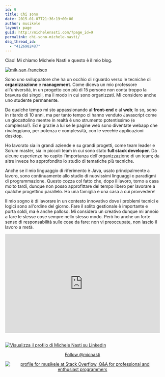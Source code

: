 ```yaml
---
id: 9
title: Chi sono
date: 2015-01-07T21:36:19+00:00
author: musikele
layout: page
guid: http://michelenasti.com/?page_id=9
permalink: chi-sono-michele-nasti/
dsq_thread_id:
  - "4126982487"
---
```

Ciao! Mi chiamo Michele Nasti e questo è il mio blog. 

[<img class="aligncenter wp-image-10 size-large" src="https://i1.wp.com/michelenasti.com/wp-content/uploads/2015/01/mik-san-francisco-1024x676.jpeg?fit=640%2C423" alt="mik-san-francisco" srcset="https://i0.wp.com/michelenasti.com/wp-content/uploads/2015/01/mik-san-francisco.jpeg?resize=1024%2C676 1024w, https://i0.wp.com/michelenasti.com/wp-content/uploads/2015/01/mik-san-francisco.jpeg?resize=300%2C198 300w" sizes="(max-width: 640px) 100vw, 640px" data-recalc-dims="1" />](https://i0.wp.com/michelenasti.com/wp-content/uploads/2015/01/mik-san-francisco.jpeg)

Sono uno sviluppatore che ha un occhio di riguardo verso le tecniche di **organizzazione** e **management**. Come diceva un mio professore all'università, in un progetto con più di 15 persone non conta troppo la bravura dei singoli, ma il modo in cui sono organizzati. Mi considero anche uno studente permanente.

Da qualche tempo mi sto appassionando al **front-end** e al **web**; lo so, sono in ritardo di 10 anni, ma per tanto tempo ci hanno venduto Javascript come un giocattolino mentre in realtà è uno strumento potentissimo (e complesso!). Ed è grazie a lui se le pagine web sono diventate webapp che rivaleggiano, per potenza e complessità, con le <del>vecchie</del> applicazioni desktop.

Ho lavorato sia in grandi aziende e su grandi progetti, come team leader e Scrum master, sia in piccoli team in cui sono stato **full stack developer**. Da alcune esperienze ho capito l'importanza dell'organizzazione di un team; da altre invece ho approfondito lo studio di tematiche più tecniche.

Anche se il mio linguaggio di riferimento è Java, usato principalmente a lavoro, sono continuamente allo studio di nuovissimi linguaggi o paradigmi di programmazione. Questo cozza col fatto che, dopo il lavoro, torno a casa molto tardi, dunque non posso approfittare del tempo libero per lavorare a qualche progettino parallelo. Ho una famiglia e una casa a cui provvedere!

Il mio sogno è di lavorare in un contesto innovativo dove i problemi tecnici e logici sono all'ordine del giorno. Fare il solito gestionale è importante e porta soldi, ma è anche palloso. Mi considero un creativo dunque mi annoio a fare le stesse cose sempre nello stesso modo. Però ho anche un forte senso di responsabilità sulle cose da fare: non vi preoccupate, non lascio il lavoro a metà.

<div class='buzz' style='position: relative; padding-bottom: 50%; padding-top: 70px; height: 0; overflow: hidden;'><iframe src='https://buzzoole.com/KyEQax7eJeGOZ6xv/influence?w=true' width='100%' height='100%' style='position: absolute; top: 0; left: 0; width: 100%; height: 100%; border: none;' scrolling='no'></iframe></div>

<br />

[<img src="https://i0.wp.com/static.licdn.com/scds/common/u/img/webpromo/btn_viewmy_160x33_it_IT.png?resize=160%2C33&#038;ssl=1" alt="Visualizza il profilo di Michele Nasti su LinkedIn" border="0" data-recalc-dims="1" />](http://it.linkedin.com/in/michelenasti)
  
<div style="margin-left: auto; margin-right: auto;text-align: center;"><a href="https://twitter.com/micnasti" class="twitter-follow-button" data-show-count="false">Follow @micnasti</a><script async src="//platform.twitter.com/widgets.js" charset="utf-8"></script><span>





[<img title="profile for musikele at Stack Overflow, Q&A for professional and enthusiast programmers" src="https://i0.wp.com/stackoverflow.com/users/flair/1020090.png?resize=208%2C58" alt="profile for musikele at Stack Overflow, Q&A for professional and enthusiast programmers" data-recalc-dims="1" />](http://stackoverflow.com/users/1020090/musikele) 